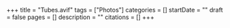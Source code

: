 +++
title = "Tubes.avif"
tags = ["Photos"]
categories = []
startDate = ""
draft = false
pages = []
description = ""
citations = []
+++
